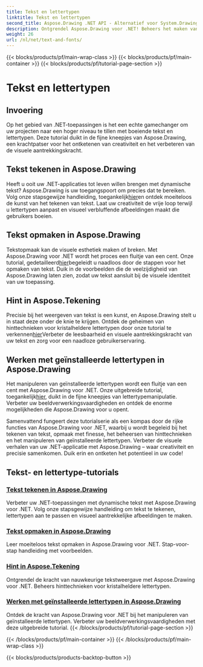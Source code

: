 ```yaml
---
title: Tekst en lettertypen
linktitle: Tekst en lettertypen
second_title: Aspose.Drawing .NET API - Alternatief voor System.Drawing.Common
description: Ontgrendel Aspose.Drawing voor .NET! Beheers het maken van dynamische tekst, lettertypen en afbeeldingen. Perfecte tekstopmaak, hints en lettertypemanipulatie voor kristalheldere beelden.
weight: 26
url: /nl/net/text-and-fonts/
---
```


{{< blocks/products/pf/main-wrap-class >}}
{{< blocks/products/pf/main-container >}}
{{< blocks/products/pf/tutorial-page-section >}}

# Tekst en lettertypen


## Invoering
Op het gebied van .NET-toepassingen is het een echte gamechanger om uw projecten naar een hoger niveau te tillen met boeiende tekst en lettertypen. Deze tutorial duikt in de fijne kneepjes van Aspose.Drawing, een krachtpatser voor het ontketenen van creativiteit en het verbeteren van de visuele aantrekkingskracht.

## Tekst tekenen in Aspose.Drawing
Heeft u ooit uw .NET-applicaties tot leven willen brengen met dynamische tekst? Aspose.Drawing is uw toegangspoort om precies dat te bereiken. Volg onze stapsgewijze handleiding, toegankelijk[hier](./draw-text/)en ontdek moeiteloos de kunst van het tekenen van tekst. Laat uw creativiteit de vrije loop terwijl u lettertypen aanpast en visueel verbluffende afbeeldingen maakt die gebruikers boeien.

## Tekst opmaken in Aspose.Drawing
 Tekstopmaak kan de visuele esthetiek maken of breken. Met Aspose.Drawing voor .NET wordt het proces een fluitje van een cent. Onze tutorial, gedetailleerd[hier](./format-text/)begeleidt u naadloos door de stappen voor het opmaken van tekst. Duik in de voorbeelden die de veelzijdigheid van Aspose.Drawing laten zien, zodat uw tekst aansluit bij de visuele identiteit van uw toepassing.

## Hint in Aspose.Tekening
 Precisie bij het weergeven van tekst is een kunst, en Aspose.Drawing stelt u in staat deze onder de knie te krijgen. Ontdek de geheimen van hinttechnieken voor kristalheldere lettertypen door onze tutorial te verkennen[hier](./hinting/)Verbeter de leesbaarheid en visuele aantrekkingskracht van uw tekst en zorg voor een naadloze gebruikerservaring.

## Werken met geïnstalleerde lettertypen in Aspose.Drawing
 Het manipuleren van geïnstalleerde lettertypen wordt een fluitje van een cent met Aspose.Drawing voor .NET. Onze uitgebreide tutorial, toegankelijk[hier](./installed-fonts/), duikt in de fijne kneepjes van lettertypemanipulatie. Verbeter uw beeldverwerkingsvaardigheden en ontdek de enorme mogelijkheden die Aspose.Drawing voor u opent.

Samenvattend fungeert deze tutorialserie als een kompas door de rijke functies van Aspose.Drawing voor .NET, waarbij u wordt begeleid bij het tekenen van tekst, opmaak met finesse, het beheersen van hinttechnieken en het manipuleren van geïnstalleerde lettertypen. Verbeter de visuele verhalen van uw .NET-applicatie met Aspose.Drawing – waar creativiteit en precisie samenkomen. Duik erin en ontketen het potentieel in uw code!
## Tekst- en lettertype-tutorials
### [Tekst tekenen in Aspose.Drawing](./draw-text/)
Verbeter uw .NET-toepassingen met dynamische tekst met Aspose.Drawing voor .NET. Volg onze stapsgewijze handleiding om tekst te tekenen, lettertypen aan te passen en visueel aantrekkelijke afbeeldingen te maken.
### [Tekst opmaken in Aspose.Drawing](./format-text/)
Leer moeiteloos tekst opmaken in Aspose.Drawing voor .NET. Stap-voor-stap handleiding met voorbeelden.
### [Hint in Aspose.Tekening](./hinting/)
Ontgrendel de kracht van nauwkeurige tekstweergave met Aspose.Drawing voor .NET. Beheers hinttechnieken voor kristalheldere lettertypen.
### [Werken met geïnstalleerde lettertypen in Aspose.Drawing](./installed-fonts/)
Ontdek de kracht van Aspose.Drawing voor .NET bij het manipuleren van geïnstalleerde lettertypen. Verbeter uw beeldverwerkingsvaardigheden met deze uitgebreide tutorial.
{{< /blocks/products/pf/tutorial-page-section >}}

{{< /blocks/products/pf/main-container >}}
{{< /blocks/products/pf/main-wrap-class >}}

{{< blocks/products/products-backtop-button >}}
